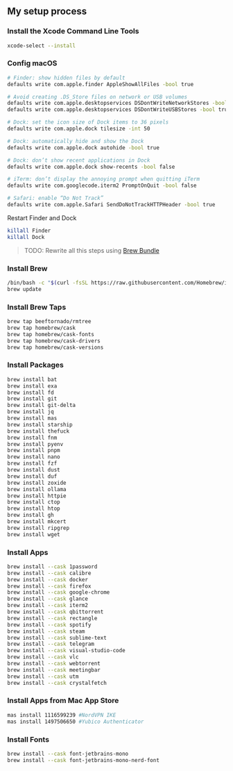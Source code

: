 ## My setup process

### Install the Xcode Command Line Tools
```sh
xcode-select --install
```

### Config macOS
```sh
# Finder: show hidden files by default
defaults write com.apple.finder AppleShowAllFiles -bool true

# Avoid creating .DS_Store files on network or USB volumes
defaults write com.apple.desktopservices DSDontWriteNetworkStores -bool true
defaults write com.apple.desktopservices DSDontWriteUSBStores -bool true

# Dock: set the icon size of Dock items to 36 pixels
defaults write com.apple.dock tilesize -int 50

# Dock: automatically hide and show the Dock
defaults write com.apple.dock autohide -bool true

# Dock: don’t show recent applications in Dock
defaults write com.apple.dock show-recents -bool false

# iTerm: don’t display the annoying prompt when quitting iTerm
defaults write com.googlecode.iterm2 PromptOnQuit -bool false

# Safari: enable “Do Not Track”
defaults write com.apple.Safari SendDoNotTrackHTTPHeader -bool true
```
Restart Finder and Dock
```sh
killall Finder
killall Dock
```

> TODO: Rewrite all this steps using [Brew Bundle](https://github.com/homebrew/homebrew-bundle)

### Install Brew
```sh
/bin/bash -c "$(curl -fsSL https://raw.githubusercontent.com/Homebrew/install/master/install.sh)"
brew update
```

### Install Brew Taps
```sh
brew tap beeftornado/rmtree
brew tap homebrew/cask
brew tap homebrew/cask-fonts
brew tap homebrew/cask-drivers
brew tap homebrew/cask-versions
```

### Install Packages
```sh
brew install bat
brew install exa
brew install fd
brew install git
brew install git-delta
brew install jq
brew install mas
brew install starship
brew install thefuck
brew install fnm
brew install pyenv
brew install pnpm
brew install nano
brew install fzf
brew install dust
brew install duf
brew install zoxide
brew install ollama
brew install httpie
brew install ctop
brew install htop
brew install gh
brew install mkcert
brew install ripgrep
brew install wget
```

### Install Apps
```sh
brew install --cask 1password
brew install --cask calibre
brew install --cask docker
brew install --cask firefox
brew install --cask google-chrome
brew install --cask glance
brew install --cask iterm2
brew install --cask qbittorrent
brew install --cask rectangle
brew install --cask spotify
brew install --cask steam
brew install --cask sublime-text
brew install --cask telegram
brew install --cask visual-studio-code
brew install --cask vlc
brew install --cask webtorrent
brew install --cask meetingbar
brew install --cask utm
brew install --cask crystalfetch
```

### Install Apps from Mac App Store
```sh
mas install 1116599239 #NordVPN IKE
mas install 1497506650 #Yubico Authenticator
```

### Install Fonts
```sh
brew install --cask font-jetbrains-mono
brew install --cask font-jetbrains-mono-nerd-font
```
